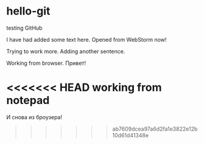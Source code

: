 ﻿# hello-git
testing GitHub

I have had added some text here.
Opened from WebStorm now!

Trying to work more.
Adding another sentence.

Working from browser. Привет!

<<<<<<< HEAD
working from notepad
=======
И снова из броузера!
>>>>>>> ab7609dcea97a6d2fa1e3822e12b10d61d41348e
